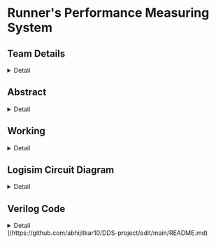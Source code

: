 # Runner's Performance Measuring System

<!-- First Section -->
## Team Details
<details>
  <summary>Detail</summary>

  > Semester: 3rd Sem B. Tech. CSE

  > Section: S1

  > Member-1: Abhijit Kar, 231CS106, abhijitkar.231cs106@nitk.edu.in

  > member-2: Sarth Santosh Shah, 231CS154 , sarthshah.231cs154@nitk.edu.in

  > Member-3: Aaryan Yadav, 231cs104, aaryanyadav.231cs104@nitk.edu.in
</details>

<!-- Second Section -->
## Abstract
<details>
  <summary>Detail</summary>
1. Motivation: For a runner, every step marks progress, and every heartbeat reflects determi-
nation. Running is more than just physical activity—it’s a journey of self-improvement and
resilience. To support this growth, a tool is needed to accurately track performance and inspire
continuous improvement.
Our goal is to create a system that focuses on essential metrics like steps, distance, and heart
rate, without the complexity of overcomplicated devices. One of our teammates, an avid runner
who has participated in several college events, identified the need for such a device, believing
it would help enhance performance. His experience was a key factor in motivating us to pursue
this project.
Real-time data offers powerful motivation, pushing runners to reach new personal bests. This
project is about more than building a performance tracker; it’s about capturing the spirit of
running—helping runners celebrate progress, understand their limits, and push beyond them
2. Problem Statement: Optimizing physical performance is essential for runners, athletes,
and fitness enthusiasts in today’s active lifestyle. Effective monitoring of performance metrics
is crucial for enhancing training efficiency and ensuring user safety during exercise. While
many advanced gadgets are available, the challenge lies in creating a simple, cost-effective,
and reliable system using fundamental digital logic components. This project proposes the
Runner’s Performance Monitoring System, utilizing logic gates to measure essential
metrics, including steps taken, distance traveled, maximum heart rate, average heart rate, and
safety alerts. The system will provide real-time motivational feedback and safety classifications,
empowering runners to enhance their training while remaining safe.
The core idea is to design a digital system that operates without the complexity of micro-
controllers or software solutions. It will leverage combinational circuits, counters, registers,
flip-flops, and comparators to process and display necessary data, enabling efficient operation
focused on critical parameters for tracking, optimizing, and ensuring the safety of a runner’s
performance.
3. Features: This system is designed to assist athletes in monitoring their performance during
running sessions, using both sequential and combinational circuits. It consists of five key
components:
1. Heartbeat Monitoring System 1. Heartbeat Monitoring System The Heartbeat Moni-
toring System plays a crucial role in ensuring the athlete’s safety during workouts. It continu-
1
ously monitors heart rate inputs taken at regular intervals and calculates the average heartbeat
instantaneously.
The system has two types of classifications:
Based on the instantaneous heart rate:
a.Green State (Safe Heartbeat): Indicates that the athlete’s heart rate is within a safe range,
allowing them to continue their activity without concern.
b.Yellow State (Warning): Signals that the heart rate is approaching a threshold that may
require caution, prompting the athlete to be aware of their exertion level.
c.Red State (Emergency Heartbeat): Represents a critical condition where the heart rate
exceeds safe limits. If this state is reached, an alarm is triggered to alert the athlete to take
immediate action.
Based on the average heart rate: At the end of the run, the system evaluates the athlete’s
average heart rate and classifies their performance into one of three distinct stages:
a.Warmup Zone: The athlete’s average heart rate remains low, indicating a light exercise
intensity, suitable for warming up the body before engaging in more strenuous activity.
b.Fat Burning Zone: The heart rate is elevated to an optimal range for burning fat, where
the body efficiently uses fat as the primary energy source. This zone is ideal for sustained,
moderate-intensity exercise.
c.Maximum Effort Zone: The heart rate reaches a high level, pushing the athlete into a more
intense workout. This is ideal for short bursts of high-intensity effort.
Additionally, the system records the peak heartbeat of the athlete during the session, providing
valuable data for evaluating cardiovascular fitness. Knowing the peak heart rate helps athletes
adjust their training intensity and avoid overexertion.
2. Pedometer The Pedometer tracks the steps covered by the athlete and calculates the
distance traveled during their run. It requires the user to input their stride length, which
allows for accurate distance measurements.
Key Features include:
Real-Time Step Counting: Continuously counts the number of steps taken
Providing immediate feedback on the athlete’s activity level.
Distance Calculation: Displays the total distance covered based on the stride length, enabling
athletes to set and achieve distance goals.
Speed Calculation: Calculates and displays the athlete’s speed in real-time, helping them gauge
their pace and make adjustments as needed.
Time Tracking: Records the duration of the workout, allowing users to analyze their pace and
improve their running strategy.
Calories Burnt Calculation and Display: The system provides an estimate of how many calories
the athlete has burned during the session.
4. Alarm System An integrated alarm system is triggered when the heart rate enters the
red state. This alarm acts as a critical safety feature, alerting the athlete to take immediate
action to prevent potential health risks.
5. End of Session Summary At the conclusion of each workout session, the system provides
a comprehensive end-of-session summary. This summary includes:
Average heartbeat Peak heartbeat Total distance covered Total steps taken Total calories
burnt Total workout duration This summary helps athletes analyze their performance, set
future goals, and track their progress over time.
</details>

<!-- Third Section -->
## Working
<details>
  <summary>Detail</summary>

  > Explain the working of your model with the help of a functional table (compulsory) followed by the flowchart.
</details>

<!-- Fourth Section -->
## Logisim Circuit Diagram
<details>
  <summary>Detail</summary>

  > Update a neat logisim circuit diagram
</details>

<!-- Fifth Section -->
## Verilog Code
<details>
  <summary>Detail</summary>

  > Neatly update the Verilog code in code style only.
</details>](https://github.com/abhijitkar10/DDS-project/edit/main/README.md)
